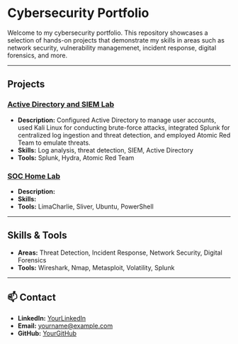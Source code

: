 # Cybersecurity Portfolio

Welcome to my cybersecurity portfolio. This repository showcases a selection of hands-on projects that demonstrate my skills in areas such as network security, vulnerability managemenet, incident response, digital forensics, and more.

---

## Projects

### <a href="https://github.com/jasonhuerta02/Active-Directory-Lab/tree/main">Active Directory and SIEM Lab</a>
- **Description:** Configured Active Directory to manage user accounts, used Kali Linux for conducting brute-force attacks, integrated Splunk for centralized log ingestion and threat detection, and employed Atomic Red Team to emulate threats.
- **Skills:** Log analysis, threat detection, SIEM, Active Directory
- **Tools:** Splunk, Hydra, Atomic Red Team

### <a href="https://github.com/jasonhuerta02/SOC-Home-Lab">SOC Home Lab</a>
- **Description:** 
- **Skills:** 
- **Tools:** LimaCharlie, Sliver, Ubuntu, PowerShell

---

## Skills & Tools

- **Areas:** Threat Detection, Incident Response, Network Security, Digital Forensics
- **Tools:** Wireshark, Nmap, Metasploit, Volatility, Splunk

---

## 📫 Contact

- **LinkedIn:** [YourLinkedIn](https://linkedin.com/in/yourprofile)
- **Email:** yourname@example.com
- **GitHub:** [YourGitHub](https://github.com/yourusername)

